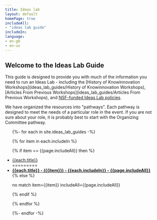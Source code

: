 ```yaml
---
title: Ideas lab
layout: default
homePage: true
includeAll: 
- "ideas lab guide"
includeIn: 
language:
- en-gb
- en-us
---
```

## Welcome to the Ideas Lab Guide

This guide is designed to provide you with much of the information you need to run an Ideas Lab - including the [History of Knowinnovation Workshops](ideas_lab_guides/History of Knowinnovation Workshops), [Articles From Previous Workshops](ideas_lab_guides/Articles From Previous Workshops), and [NSF-funded Ideas Lab policies](https://www.nsf.gov/pubs/policydocs/pappguide/nsf16001/nsf16_1.pdf#page#54). 

We have organized the resources into "pathways". Each pathway is designed to meet the needs of a particular role in the event. If you are not sure about your role, it is probably best to start with the Organizing Committee pathway.


<ul>
{%- for each in site.ideas_lab_guides -%}

{% for item in each.includeIn %}

{% if item == {{page.includeAll}} then %}

<li><a href="{{each.url}}">{{each.title}}</a></li>
=========
<li><strong><a href="{{each.url}}">{{each.title}} - ({{item}}) - {{each.includeIn}}  - {{page.includeAll}}</a></strong></li>
{% else %}
<p>no match  item={{item}} includeAll={{page.includeAll}}</p>
{% endif %}

{% endfor %}

{%- endfor -%}
</ul>